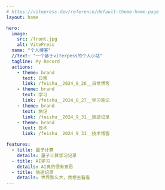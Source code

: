 ```yaml
---
# https://vitepress.dev/reference/default-theme-home-page
layout: home

hero:
  image:
    src: /front.jpg
    alt: VitePress
  name: "个人博客"
  //text: "一个基于viterpess的个人小站"
  tagline: My Record
  actions:
    - theme: brand
      text: 日常
      link: /feishu__2024_8_26__日常博客
    - theme: brand
      text: 学习
      link: /feishu__2024_8_27__学习笔记
    - theme: brand
      text: 旅记
      link: /feishu__2024_9_31__旅途记录 
    - theme: brand
      text: 技术
      link: /feishu__2024_9_31__技术博客

features:
  - title: 量子计算
    details: 量子计算学习记录
  - title: AI学习
    details: AI真的很有意思
  - title: 旅途记录
    details: 世界那么大，我想去看看
---
```




